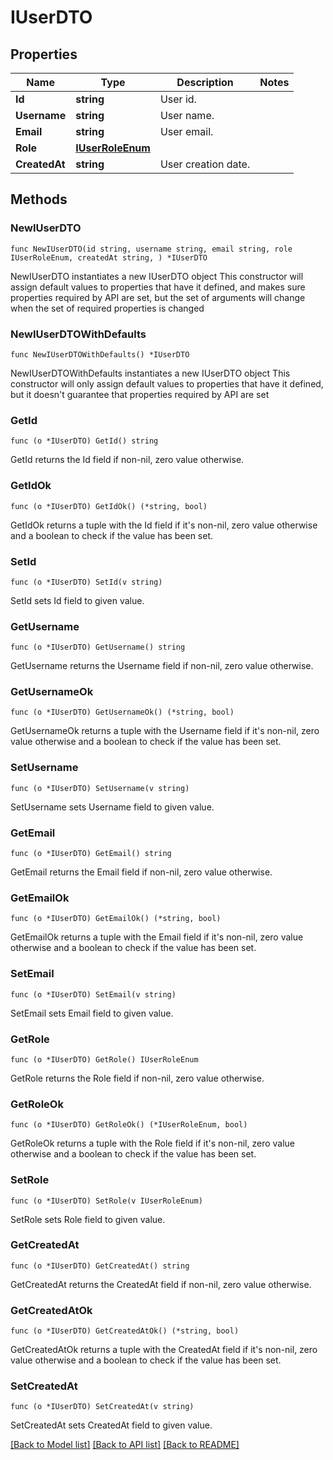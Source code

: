 # IUserDTO

## Properties

Name | Type | Description | Notes
------------ | ------------- | ------------- | -------------
**Id** | **string** | User id. | 
**Username** | **string** | User name. | 
**Email** | **string** | User email. | 
**Role** | [**IUserRoleEnum**](IUserRoleEnum.md) |  | 
**CreatedAt** | **string** | User creation date. | 

## Methods

### NewIUserDTO

`func NewIUserDTO(id string, username string, email string, role IUserRoleEnum, createdAt string, ) *IUserDTO`

NewIUserDTO instantiates a new IUserDTO object
This constructor will assign default values to properties that have it defined,
and makes sure properties required by API are set, but the set of arguments
will change when the set of required properties is changed

### NewIUserDTOWithDefaults

`func NewIUserDTOWithDefaults() *IUserDTO`

NewIUserDTOWithDefaults instantiates a new IUserDTO object
This constructor will only assign default values to properties that have it defined,
but it doesn't guarantee that properties required by API are set

### GetId

`func (o *IUserDTO) GetId() string`

GetId returns the Id field if non-nil, zero value otherwise.

### GetIdOk

`func (o *IUserDTO) GetIdOk() (*string, bool)`

GetIdOk returns a tuple with the Id field if it's non-nil, zero value otherwise
and a boolean to check if the value has been set.

### SetId

`func (o *IUserDTO) SetId(v string)`

SetId sets Id field to given value.


### GetUsername

`func (o *IUserDTO) GetUsername() string`

GetUsername returns the Username field if non-nil, zero value otherwise.

### GetUsernameOk

`func (o *IUserDTO) GetUsernameOk() (*string, bool)`

GetUsernameOk returns a tuple with the Username field if it's non-nil, zero value otherwise
and a boolean to check if the value has been set.

### SetUsername

`func (o *IUserDTO) SetUsername(v string)`

SetUsername sets Username field to given value.


### GetEmail

`func (o *IUserDTO) GetEmail() string`

GetEmail returns the Email field if non-nil, zero value otherwise.

### GetEmailOk

`func (o *IUserDTO) GetEmailOk() (*string, bool)`

GetEmailOk returns a tuple with the Email field if it's non-nil, zero value otherwise
and a boolean to check if the value has been set.

### SetEmail

`func (o *IUserDTO) SetEmail(v string)`

SetEmail sets Email field to given value.


### GetRole

`func (o *IUserDTO) GetRole() IUserRoleEnum`

GetRole returns the Role field if non-nil, zero value otherwise.

### GetRoleOk

`func (o *IUserDTO) GetRoleOk() (*IUserRoleEnum, bool)`

GetRoleOk returns a tuple with the Role field if it's non-nil, zero value otherwise
and a boolean to check if the value has been set.

### SetRole

`func (o *IUserDTO) SetRole(v IUserRoleEnum)`

SetRole sets Role field to given value.


### GetCreatedAt

`func (o *IUserDTO) GetCreatedAt() string`

GetCreatedAt returns the CreatedAt field if non-nil, zero value otherwise.

### GetCreatedAtOk

`func (o *IUserDTO) GetCreatedAtOk() (*string, bool)`

GetCreatedAtOk returns a tuple with the CreatedAt field if it's non-nil, zero value otherwise
and a boolean to check if the value has been set.

### SetCreatedAt

`func (o *IUserDTO) SetCreatedAt(v string)`

SetCreatedAt sets CreatedAt field to given value.



[[Back to Model list]](../README.md#documentation-for-models) [[Back to API list]](../README.md#documentation-for-api-endpoints) [[Back to README]](../README.md)


